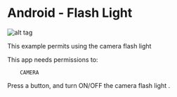 **Android** - Flash Light
==================================================

![alt tag](https://manuelmarpereira.herokuapp.com/git/flash.png)

This example permits using the camera flash light

This app needs permissions to:
		
		CAMERA 
		

Press a button, and turn ON/OFF the camera flash light .

     



